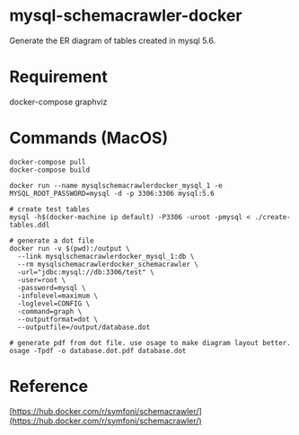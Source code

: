 # mysql-schemacrawler-docker

Generate the ER diagram of tables created in mysql 5.6.

# Requirement

docker-compose
graphviz

# Commands (MacOS) 

```
docker-compose pull
docker-compose build

docker run --name mysqlschemacrawlerdocker_mysql_1 -e MYSQL_ROOT_PASSWORD=mysql -d -p 3306:3306 mysql:5.6

# create test tables
mysql -h$(docker-machine ip default) -P3306 -uroot -pmysql < ./create-tables.ddl

# generate a dot file
docker run -v $(pwd):/output \
  --link mysqlschemacrawlerdocker_mysql_1:db \
  --rm mysqlschemacrawlerdocker_schemacrawler \
  -url="jdbc:mysql://db:3306/test" \
  -user=root \
  -password=mysql \
  -infolevel=maximum \
  -loglevel=CONFIG \
  -command=graph \
  --outputformat=dot \
  --outputfile=/output/database.dot

# generate pdf from dot file. use osage to make diagram layout better.
osage -Tpdf -o database.dot.pdf database.dot
```

# Reference

[https://hub.docker.com/r/symfoni/schemacrawler/](https://hub.docker.com/r/symfoni/schemacrawler/)

